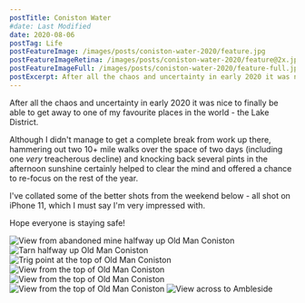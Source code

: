 ```yaml
---
postTitle: Coniston Water 
#date: Last Modified
date: 2020-08-06
postTag: Life
postFeatureImage: /images/posts/coniston-water-2020/feature.jpg
postFeatureImageRetina: /images/posts/coniston-water-2020/feature@2x.jpg
postFeatureImageFull: /images/posts/coniston-water-2020/feature-full.jpg
postExcerpt: After all the chaos and uncertainty in early 2020 it was nice to finally be able to get away to one of my favourite places in the world - the Lake District.
---
```


After all the chaos and uncertainty in early 2020 it was nice to finally be able to get away to one of my favourite places in the world - the Lake District.

Although I didn't manage to get a complete break from work up there, hammering out two 10+ mile walks over the space of two days (including one *very* treacherous decline) and knocking back several pints in the afternoon sunshine certainly helped to clear the mind and offered a chance to re-focus on the rest of the year.

I've collated some of the better shots from the weekend below - all shot on iPhone 11, which I must say I'm very impressed with.

Hope everyone is staying safe!

<div class="basic-slider-auto">
    <img src="/images/posts/coniston-water-2020/1.jpg" srcset="/images/posts/coniston-water-2020/1@2x.jpg 2x" alt="View from abandoned mine halfway up Old Man Coniston">
    <img src="/images/posts/coniston-water-2020/2.jpg" srcset="/images/posts/coniston-water-2020/2@2x.jpg 2x" alt="Tarn halfway up Old Man Coniston">
    <img src="/images/posts/coniston-water-2020/3.jpg" srcset="/images/posts/coniston-water-2020/3@2x.jpg 2x" alt="Trig point at the top of Old Man Coniston">
    <img src="/images/posts/coniston-water-2020/4.jpg" srcset="/images/posts/coniston-water-2020/4@2x.jpg 2x" alt="View from the top of Old Man Coniston">
    <img src="/images/posts/coniston-water-2020/5.jpg" srcset="/images/posts/coniston-water-2020/5@2x.jpg 2x" alt="View from the top of Old Man Coniston">
    <img src="/images/posts/coniston-water-2020/6.jpg" srcset="/images/posts/coniston-water-2020/6@2x.jpg 2x" alt="View from the top of Old Man Coniston">
    <img src="/images/posts/coniston-water-2020/7.jpg" srcset="/images/posts/coniston-water-2020/7@2x.jpg 2x" alt="View across to Ambleside">
</div>